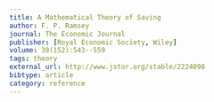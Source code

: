 ```yaml
---
title: A Mathematical Theory of Saving
author: F. P. Ramsey
journal: The Economic Journal
publisher: [Royal Economic Society, Wiley]
volume: 38(152):543--559
tags: theory
external_url: http://www.jstor.org/stable/2224098
bibtype: article
category: reference
---
```

